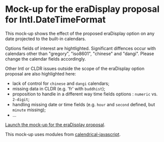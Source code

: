 # Mock-up for the eraDisplay proposal for Intl.DateTimeFormat 
This mock-up shows the effect of the proposed eraDisplay option on any date projected to the built-in calendars.

Options fields of interest are hightlighted. Significant diffences occur with calendars other than "gregory", "iso8601", "chinese" and "dangi". Please change the calendar fields accordingly.

Other Intl or CLDR issues outside the scope of the eraDisplay option proposal are also highlighted here:
* lack of control for `chinese` and `dangi` calendars;
* missing data in CLDR (e.g. 'fr' with `buddhist`);
* proposition to handle in a different way time fields options : `numeric` vs. `2-digit`;
* handling missing date or time fields (e.g. `hour` and `second` defined, but `minute` missing);
* ...

[Launch the mock-up for the eraDisplay proposal](https://TC39.github.io/proposal-intl-eradisplay/dtfextend-mock-up).

This mock-up uses modules from [calendrical-javascript](https://louis-aime.github.io/calendrical-javascript/).

